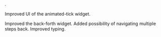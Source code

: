 .

Improved UI of the animated-tick widget.

Improved the back-forth widget.
    Added possibility of navigating multiple steps back.
    Improved typing.
